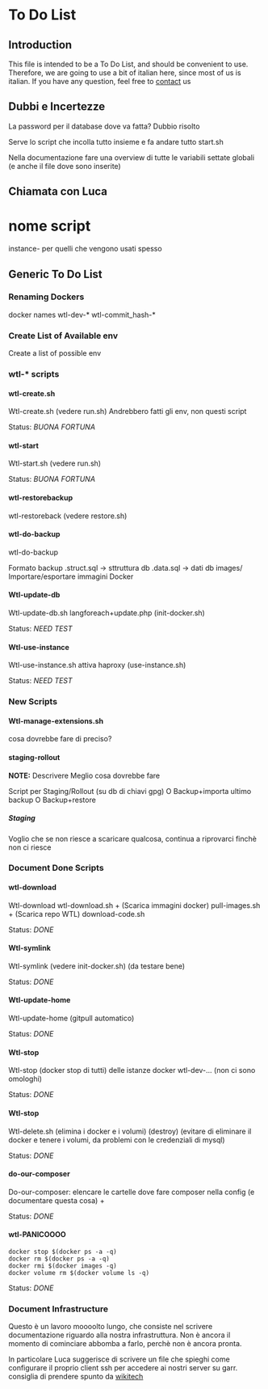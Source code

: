 To Do List
==========

Introduction
-----------

This file is intended to be a To Do List, and should be convenient to use.
Therefore, we are going to use a bit of italian here, since most of us is italian.
If you have any question, feel free to [contact][meta-contacts] us

[meta-contacts]: http://meta.wikitolearn.org/Infrastructure_and_bots "Contacts"


Dubbi e Incertezze
------------------

La password per il database dove va fatta? Dubbio risolto

Serve lo script che incolla tutto insieme e fa andare tutto start.sh

Nella documentazione fare una overview di tutte le variabili settate globali
(e anche il file dove sono inserite)


Chiamata con Luca
-----------------

# nome script

instance- per quelli che vengono usati spesso



Generic To Do List
------------------

### Renaming Dockers

docker  names
    wtl-dev-*
    wtl-commit_hash-*

### Create List of Available env

Create a list of possible env

### wtl-* scripts

#### wtl-create.sh

Wtl-create.sh (vedere run.sh)
Andrebbero fatti gli env, non questi script

Status: *BUONA FORTUNA*

#### wtl-start

Wtl-start.sh (vedere run.sh)

Status: *BUONA FORTUNA*

#### wtl-restorebackup

wtl-restoreback (vedere restore.sh)

#### wtl-do-backup

wtl-do-backup

Formato backup
<nomedb>.struct.sql -> sttruttura db
<nomedb>.data.sql -> dati db
images/
Importare/esportare immagini Docker

#### Wtl-update-db

Wtl-update-db.sh
langforeach+update.php (init-docker.sh)

Status: *NEED TEST*

#### Wtl-use-instance

Wtl-use-instance.sh
attiva haproxy (use-instance.sh)

Status: *NEED TEST*

### New Scripts

#### Wtl-manage-extensions.sh

cosa dovrebbe fare di preciso?

#### staging-rollout

**NOTE:** Descrivere Meglio cosa dovrebbe fare

Script per
Staging/Rollout (su db di chiavi gpg)
O Backup+importa ultimo backup
O Backup+restore

##### Staging

Voglio che se non riesce a scaricare qualcosa, continua a riprovarci finchè
non ci riesce

### Document Done Scripts

#### wtl-download

Wtl-download wtl-download.sh +
(Scarica immagini docker) pull-images.sh +
(Scarica repo WTL) download-code.sh

Status: *DONE*

#### Wtl-symlink

Wtl-symlink (vedere init-docker.sh) (da testare bene)

Status: *DONE*

#### Wtl-update-home

Wtl-update-home (gitpull automatico)

Status: *DONE*

#### Wtl-stop

Wtl-stop (docker stop di tutti) delle istanze docker wtl-dev-...
(non ci sono omologhi)

Status: *DONE*

#### Wtl-stop

Wtl-delete.sh
(elimina i docker e i volumi) (destroy)
(evitare di eliminare il docker e tenere i volumi, da problemi con le
    credenziali di mysql)

Status: *DONE*

#### do-our-composer

Do-our-composer: elencare le cartelle dove fare composer nella config
(e documentare questa cosa) +

Status: *DONE*

#### wtl-PANICOOOO

    docker stop $(docker ps -a -q)
    docker rm $(docker ps -a -q)
    docker rmi $(docker images -q)
    docker volume rm $(docker volume ls -q)

Status: *DONE*


### Document Infrastructure

Questo è un lavoro moooolto lungo, che consiste nel scrivere documentazione
riguardo alla nostra infrastruttura.
Non è ancora il momento di cominciare abbomba a farlo, perchè non è ancora
pronta.

In particolare Luca suggerisce di scrivere un file che spieghi come configurare
il proprio client ssh per accedere ai nostri server su garr.
consiglia di prendere spunto da [wikitech][wikitech]

[wikitech]: https://wikitech.wikimedia.org/wiki/Help:Access "wikitech"
